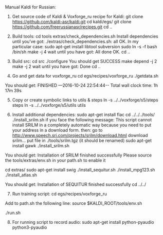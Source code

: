 Manual Kaldi for Russian:

1) Get source code of Kaldi & Voxforge_ru recipe for Kaldi:
git clone https://github.com/kaldi-asr/kaldi.git
cd kaldi/egs/
git clone https://github.com/freerussianasr/recipes.git
cd ..

2) Build tools:
cd tools
extras/check_dependencies.sh
Install dependencies until you've got: ./extras/check_dependencies.sh: all OK.
In my particular case:
sudo apt-get install libtool subversion
sudo ln -s -f bash /bin/sh
make -j 4
wait until you have got: All done OK.
cd ..

3) Build src:
cd src
./configure You should get SUCCESS
make depend -j 2
make -j 2
wait until you have got: Done
cd ..

4) Go and get data for voxforge_ru
cd egs/recipes/voxforge_ru
./getdata.sh

You should get:
FINISHED —2016-10-24 22:54:44--
Total wall clock time: 1h 17m 39s

5) Copy or create symbolic links to utils & steps
ln -s ../../voxforge/s5/steps steps
ln -s ../../voxforge/s5/utils utils

6) Install additional dependencies:
sudo apt-get install flac
cd ../../../tools/
./install_srilm.sh
if you face the following message:
This script cannot install SRILM in a completely automatic
way because you need to put your address in a download form.
then:
go to http://www.speech.sri.com/projects/srilm/download.html
download srilm...
put file in ./tools/srilm.tgz (it should be renamed)
sudo apt-get install gawk
./install_srilm.sh

You should get:
Installation of SRILM finished successfully
Please source the tools/extras/env.sh in your path.sh to enable it

cd extras/
sudo apt-get install swig
./install_sequitur.sh
./install_mpg123.sh
./install_atlas.sh

You should get:
Installation of SEQUITUR finished successfully
cd ../../

7) Run training script:
cd egs/recipes/voxforge_ru

Add to path.sh the following line:
source $KALDI_ROOT/tools/env.sh

./run.sh

8) For running script to record audio:
sudo apt-get install python-pyaudio python3-pyaudio
